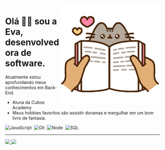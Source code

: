 <img src = "gifcat.gif" width = "325px" align = "right">

# Olá 🙋‍♀️ sou a Eva, desenvolvedora de software.

Atualmente estou aprofundando meus conhecimentos em Back-End.
- Aluna da Cubos Academy 
- Meus hobbies favoritos são assistir doramas e mergulhar em um bom livro de fantasia.

<div>
<img src = "https://cdn.jsdelivr.net/gh/devicons/devicon/icons/javascript/javascript-original.svg" title="JavaScript" alt="JavaScript" width="40" height="40"/>&nbsp;
<img src= "https://cdn.jsdelivr.net/gh/devicons/devicon/icons/git/git-plain-wordmark.svg"
title="Git" alt="Git" width="40" height="40"/>&nbsp;
<img src="https://cdn.jsdelivr.net/gh/devicons/devicon/icons/nodejs/nodejs-plain-wordmark.svg"
title="Node" alt="Node" width="40" height="40"/>&nbsp;
<img src="https://cdn.jsdelivr.net/gh/devicons/devicon/icons/postgresql/postgresql-original-wordmark.svg"
title="SQL" alt="SQL" width="40" height="40"/>&nbsp; 
<div>
  
---

<div>
<a href="https://github.com/AlziraEva">
<img loading="lazy" height="180em" src="https://github-readme-stats.vercel.app/api/top-langs/?username=AlziraEva&layout=compact&langs_count=7&theme=dracula"/>
<img loading="lazy" height="180em" src="https://github-readme-stats.vercel.app/api?username=AlziraEva&show_icons=true&theme=dracula&include_all_commits=true&count_private=true"/>
</div>
